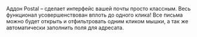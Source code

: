 Аддон Postal – сделает интерфейс вашей почты просто классным. Весь функционал усовершенствован вплоть до одного клика!
Все письма можно будет открыть  и отфильтровать одним кликом мышки, а так же автоматически заполнить поля для адресата.
